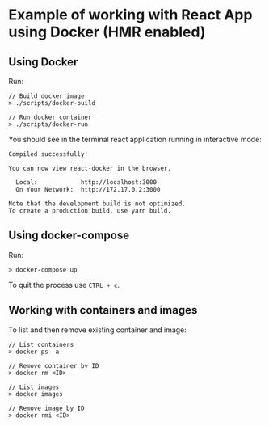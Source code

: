 # Example of working with React App using Docker (HMR enabled)

## Using Docker

Run:

```
// Build docker image
> ./scripts/docker-build

// Run docker container
> ./scripts/docker-run
```

You should see in the terminal react application running in interactive mode:

```
Compiled successfully!

You can now view react-docker in the browser.

  Local:            http://localhost:3000
  On Your Network:  http://172.17.0.2:3000

Note that the development build is not optimized.
To create a production build, use yarn build.
```

## Using docker-compose

Run:

```
> docker-compose up
```

To quit the process use `CTRL + c`.

## Working with containers and images

To list and then remove existing container and image:

```
// List containers
> docker ps -a

// Remove container by ID
> docker rm <ID>

// List images
> docker images

// Remove image by ID
> docker rmi <ID>
```

